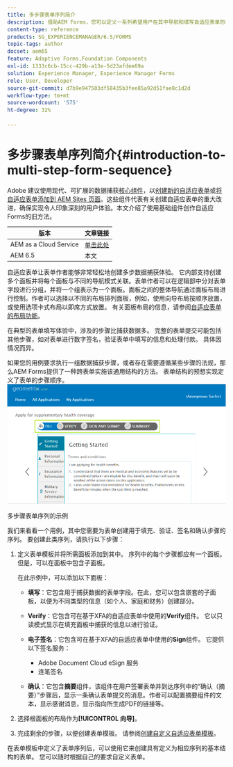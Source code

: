 ```yaml
---
title: 多步骤表单序列简介
description: 借助AEM Forms，您可以定义一系列希望用户在其中导航和填写自适应表单的表单面板。
content-type: reference
products: SG_EXPERIENCEMANAGER/6.5/FORMS
topic-tags: author
docset: aem65
feature: Adaptive Forms,Foundation Components
exl-id: 1333c6cb-15cc-429b-a13e-5d23afdee69a
solution: Experience Manager, Experience Manager Forms
role: User, Developer
source-git-commit: d7b9e947503df58435b3fee85a92d51fae8c1d2d
workflow-type: tm+mt
source-wordcount: '575'
ht-degree: 32%

---
```


# 多步骤表单序列简介{#introduction-to-multi-step-form-sequence}

<span class="preview">Adobe 建议使用现代、可扩展的数据捕获[核心组件](https://experienceleague.adobe.com/docs/experience-manager-core-components/using/adaptive-forms/introduction.html)，以[创建新的自适应表单](/help/forms/using/create-an-adaptive-form-core-components.md)或[将自适应表单添加到 AEM Sites 页面](/help/forms/using/create-or-add-an-adaptive-form-to-aem-sites-page.md)。这些组件代表有关创建自适应表单的重大改进，确保实现令人印象深刻的用户体验。本文介绍了使用基础组件创作自适应Forms的旧方法。</span>

| 版本 | 文章链接 |
| -------- | ---------------------------- |
| AEM as a Cloud Service | [单击此处](https://experienceleague.adobe.com/docs/experience-manager-cloud-service/content/forms/adaptive-forms-authoring/authoring-adaptive-forms-foundation-components/configure-layout-of-an-adaptive-form/introduction-form-sequence.html) |
| AEM 6.5 | 本文 |


自适应表单让表单作者能够非常轻松地创建多步数据捕获体验。 它内部支持创建多个面板并将每个面板与不同的导航模式关联。表单作者可以在逻辑部中分对表单字段进行分组，并将一个组表示为一个面板。面板之间的整体导航通过面板布局进行控制。作者可以选择以不同的布局排列面板，例如，使用向导布局按顺序放置，或使用选项卡式布局以即席方式放置。 有关面板布局的信息，请参阅[自适应表单的布局功能](../../forms/using/layout-capabilities-adaptive-forms.md)。

在典型的表单填写体验中，涉及的步骤比捕获数据多。 完整的表单提交可能包括其他步骤，如对表单进行数字签名，验证表单中填写的信息和处理付款。 具体因情况而异。

如果您的用例要求执行一组数据捕获步骤，或者存在需要遵循某些步骤的法规，那么AEM Forms提供了一种跨表单实施该通用结构的方法。 表单结构的预想实现定义了表单的步骤顺序。 ![多步骤表单序列的示例](assets/formpipeline.png)

多步骤表单序列的示例

我们来看看一个用例，其中您需要为表单创建用于填充、验证、签名和确认步骤的序列。 要创建此类序列，请执行以下步骤：

1. 定义表单模板并将所需面板添加到其中。 序列中的每个步骤都应有一个面板。但是，可以在面板中包含子面板。

   在此示例中，可以添加以下面板：

   * **填写**：它包含用于捕获数据的表单字段。在此，您可以包含嵌套的子面板，以便为不同类型的信息（如个人、家庭和财务）创建部分。

   * **Verify**：它包含可在基于XFA的自适应表单中使用的&#x200B;**Verify**&#x200B;组件。 它以只读模式显示在填充面板中捕获的信息以进行验证。

   * **电子签名**：它包含可在基于XFA的自适应表单中使用的&#x200B;**Sign**&#x200B;组件。 它提供以下签名服务：

      * Adobe Document Cloud eSign 服务
      * 连笔签名

   * **确认**：它包含&#x200B;**摘要**&#x200B;组件，该组件在用户签署表单并到达序列中的“确认（摘要）”步骤后，显示一条确认表单提交的消息。作者可以配置摘要组件的文本，显示感谢消息，显示指向所生成PDF的链接等。

1. 选择根面板的布局作为&#x200B;**[!UICONTROL 向导]**。
1. 完成剩余的步骤，以便创建表单模板。 请参阅[创建自定义自适应表单模板](../../forms/using/custom-adaptive-forms-templates.md)。

在表单模板中定义了表单序列后，可以使用它来创建具有定义为相应序列的基本结构的表单。 您可以随时根据自己的要求自定义表单。
